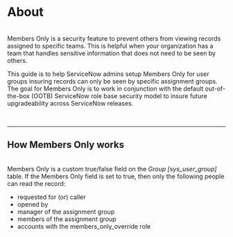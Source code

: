 # About
\
Members Only is a security feature to prevent others from viewing records assigned to specific teams. This is helpful when your organization has a team that handles sensitive information that does not need to be seen by others.

This guide is to help ServiceNow admins setup Members Only for user groups insuring records can only be seen by specific assignment groups. The goal for Members Only is to work in conjunction with the default out-of-the-box (OOTB) ServiceNow role base security model to insure future upgradeability across ServiceNow releases. 

&nbsp;

---
## How Members Only works
\
Members Only is a custom true/false field on the *Group [sys_user_group]* table. If the Members Only field is set to true, then only the following people can read the record:
- requested for (or) caller
- opened by
- manager of the assignment group
- members of the assignment group
- accounts with the members_only_override role
